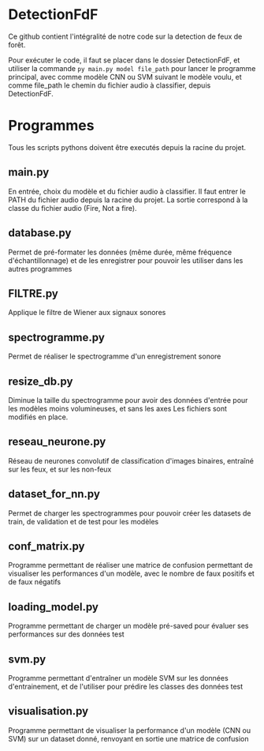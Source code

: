 # DetectionFdF
Ce github contient l'intégralité de notre code sur la detection de feux de forêt.

Pour exécuter le code, il faut se placer dans le dossier DetectionFdF, et utiliser la commande `py main.py model file_path` pour lancer le programme principal, avec comme modèle CNN ou SVM suivant le modèle voulu, et comme file_path le chemin du fichier audio à classifier, depuis DetectionFdF.

# Programmes

Tous les scripts pythons doivent être executés depuis la racine du projet.
## main.py
En entrée, choix du modèle et du fichier audio à classifier.
Il faut entrer le PATH du fichier audio depuis la racine du projet.
La sortie correspond à la classe du fichier audio (Fire, Not a fire).

## database.py
Permet de pré-formater les données (même durée, même fréquence d'échantillonnage) et de les enregistrer pour pouvoir les utiliser dans les autres programmes

## FILTRE.py
Applique le filtre de Wiener aux signaux sonores

## spectrogramme.py
Permet de réaliser le spectrogramme d'un enregistrement sonore

## resize_db.py
Diminue la taille du spectrogramme pour avoir des données d'entrée pour les modèles moins volumineuses, et sans les axes
Les fichiers sont modifiés en place.

## reseau_neurone.py
Réseau de neurones convolutif de classification d'images binaires, entraîné sur les feux, et sur les non-feux

## dataset_for_nn.py
Permet de charger les spectrogrammes pour pouvoir créer les datasets de train, de validation et de test pour les modèles

## conf_matrix.py
Programme permettant de réaliser une matrice de confusion permettant de visualiser les performances d'un modèle, avec le nombre de faux positifs et de faux négatifs

## loading_model.py
Programme permettant de charger un modèle pré-saved pour évaluer ses performances sur des données test

## svm.py
Programme permettant d'entraîner un modèle SVM sur les données d'entrainement, et de l'utiliser pour prédire les classes des données test

## visualisation.py
Programme permettant de visualiser la performance d'un modèle (CNN ou SVM) sur un dataset donné, renvoyant en sortie une matrice de confusion
